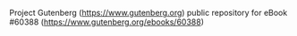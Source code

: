 Project Gutenberg (https://www.gutenberg.org) public repository for eBook #60388 (https://www.gutenberg.org/ebooks/60388)
